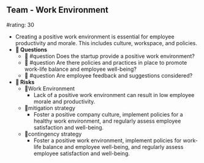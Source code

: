 ## Team - Work Environment
#rating: 30
- Creating a positive work environment is essential for employee productivity and morale. This includes culture, workspace, and policies.
- **💭 Questions**
  - 💭 #question Does the startup provide a positive work environment?
  - 💭 #question Are there policies and practices in place to promote work-life balance and employee well-being?
  - 💭 #question Are employee feedback and suggestions considered?
- **🚨 Risks**
  - 🚨Work Environment
    - Lack of a positive work environment can result in low employee morale and productivity.
  - 🚨mitigation strategy
    - Foster a positive company culture, implement policies for a healthy work environment, and regularly assess employee satisfaction and well-being.
  - 🚨contingency strategy
    - Foster a positive work environment, implement policies for work-life balance and employee well-being, and regularly assess employee satisfaction and well-being.


